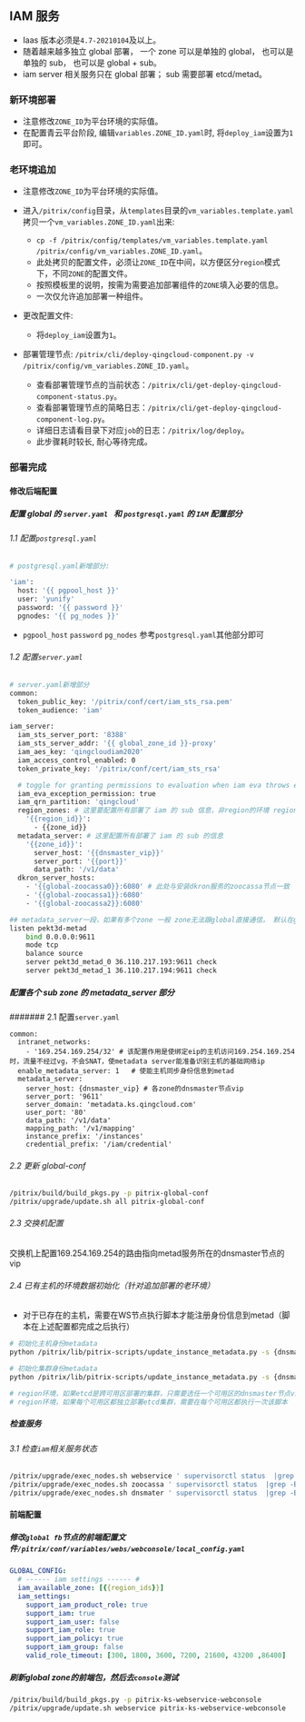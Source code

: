 ## IAM 服务

+ Iaas 版本必须是`4.7-20210104`及以上。
+ 随着越来越多独立 global 部署， 一个 zone 可以是单独的 global， 也可以是单独的 sub， 也可以是 global + sub。
+ iam server 相关服务只在 global 部署； sub 需要部署 etcd/metad。

### 新环境部署

+ 注意修改`ZONE_ID`为平台环境的实际值。
+ 在配置青云平台阶段, 编辑`variables.ZONE_ID.yaml`时, 将`deploy_iam`设置为`1`即可。

### 老环境追加

+ 注意修改`ZONE_ID`为平台环境的实际值。
+ 进入`/pitrix/config`目录，从`templates`目录的`vm_variables.template.yaml`拷贝一个`vm_variables.ZONE_ID.yaml`出来:
    + `cp -f /pitrix/config/templates/vm_variables.template.yaml /pitrix/config/vm_variables.ZONE_ID.yaml`。
    + 此处拷贝的配置文件，必须让`ZONE_ID`在中间，以方便区分`region`模式下，不同`ZONE`的配置文件。
    + 按照模板里的说明，按需为需要追加部署组件的`ZONE`填入必要的信息。
    + 一次仅允许追加部署一种组件。

+ 更改配置文件:
    + 将`deploy_iam`设置为`1`。

+ 部署管理节点: `/pitrix/cli/deploy-qingcloud-component.py -v /pitrix/config/vm_variables.ZONE_ID.yaml`。
    + 查看部署管理节点的当前状态：`/pitrix/cli/get-deploy-qingcloud-component-status.py`。
    + 查看部署管理节点的简略日志：`/pitrix/cli/get-deploy-qingcloud-component-log.py`。
    + 详细日志请看目录下对应`job`的日志：`/pitrix/log/deploy`。
    + 此步骤耗时较长, 耐心等待完成。

### 部署完成

#### 修改后端配置

##### 配置 global 的 `server.yaml ` 和 `postgresql.yaml` 的 `IAM` 配置部分

###### 1.1 配置`postgresql.yaml`
```bash
# postgresql.yaml新增部分:

'iam':
  host: '{{ pgpool_host }}'
  user: 'yunify'
  password: '{{ password }}'
  pgnodes: '{{ pg_nodes }}'
```
+ `pgpool_host`  `password` `pg_nodes` 参考`postgresql.yaml`其他部分即可

###### 1.2 配置`server.yaml`

```bash
# server.yaml新增部分
common:
  token_public_key: '/pitrix/conf/cert/iam_sts_rsa.pem'
  token_audience: 'iam'

iam_server:
  iam_sts_server_port: '8388'
  iam_sts_server_addr: '{{ global_zone_id }}-proxy'
  iam_aes_key: 'qingcloudiam2020'
  iam_access_control_enabled: 0
  token_private_key: '/pitrix/conf/cert/iam_sts_rsa'

  # toggle for granting permissions to evaluation when iam eva throws exceptions
  iam_eva_exception_permission: true
  iam_qrn_partition: 'qingcloud'
  region_zones: # 这里要配置所有部署了 iam 的 sub 信息，非region的环境 region_id 用 zone_id 代替
    '{{region_id}}':
      - {{zone_id}}
  metadata_server: # 这里配置所有部署了 iam 的 sub 的信息
    '{{zone_id}}': 
      server_host: '{{dnsmaster_vip}}'
      server_port: '{{port}}'
      data_path: '/v1/data'
  dkron_server_hosts:
    - '{{global-zoocassa0}}:6080' # 此处与安装dkron服务的zoocassa节点一致
    - '{{global-zoocassa1}}:6080'
    - '{{global-zoocassa2}}:6080'

## metadata_server一段，如果有多个zone 一般 zone无法跟global直接通信， 默认在global-proxy上做转发，server_host配置proxyvip，配置参考如下
listen pekt3d-metad
    bind 0.0.0.0:9611
    mode tcp
    balance source
    server pekt3d_metad_0 36.110.217.193:9611 check
    server pekt3d_metad_1 36.110.217.194:9611 check
```
##### 配置各个 sub zone 的 metadata_server 部分

####### 2.1 配置`server.yaml`

```
common:
  intranet_networks:
    - '169.254.169.254/32' # 该配置作用是使绑定eip的主机访问169.254.169.254时，流量不经过vg，不会SNAT，使metadata server能准备识别主机的基础网络ip
  enable_metadata_server: 1   # 使能主机同步身份信息到metad
  metadata_server:
    server_host: {dnsmaster_vip} # 各zone的dnsmaster节点vip
    server_port: '9611'
    server_domain: 'metadata.ks.qingcloud.com'
    user_port: '80'
    data_path: '/v1/data'
    mapping_path: '/v1/mapping'
    instance_prefix: '/instances'
    credential_prefix: '/iam/credential'
```
###### 2.2 更新 global-conf

```bash
/pitrix/build/build_pkgs.py -p pitrix-global-conf
/pitrix/upgrade/update.sh all pitrix-global-conf
```

###### 2.3 交换机配置
交换机上配置169.254.169.254的路由指向metad服务所在的dnsmaster节点的vip

###### 2.4 已有主机的环境数据初始化（针对追加部署的老环境）

+ 对于已存在的主机，需要在WS节点执行脚本才能注册身份信息到metad（脚本在上述配置都完成之后执行）

```bash
# 初始化主机身份metadata
python /pitrix/lib/pitrix-scripts/update_instance_metadata.py -s {dnsmaster_node_vip} -I

# 初始化集群身份metadata
python /pitrix/lib/pitrix-scripts/update_instance_metadata.py -s {dnsmaster_node_vip} -C

# region环境，如果etcd是跨可用区部署的集群，只需要选任一个可用区的dnsmaster节点vip执行一次脚本即可。
# region环境，如果每个可用区都独立部署etcd集群，需要在每个可用区都执行一次该脚本
```

##### 检查服务

###### 3.1 检查`iam`相关服务状态

```bash
/pitrix/upgrade/exec_nodes.sh webservice ' supervisorctl status  |grep -E "iam*|etcd*|meta"'
/pitrix/upgrade/exec_nodes.sh zoocassa ' supervisorctl status  |grep -E "iam*|etcd*|meta"'
/pitrix/upgrade/exec_nodes.sh dnsmater ' supervisorctl status  |grep -E "iam*|etcd*|meta"'
```

#### 前端配置

##### 修改`global fb`节点的前端配置文件`/pitrix/conf/variables/webs/webconsole/local_config.yaml`

```yaml
GLOBAL_CONFIG:
  # ------ iam settings ------ #
  iam_available_zone: [{{region_ids}}]
  iam_settings:
    support_iam_product_role: true
    support_iam: true
    support_iam_user: false
    support_iam_role: true
    support_iam_policy: true
    support_iam_group: false
    valid_role_timeout: [300, 1800, 3600, 7200, 21600, 43200 ,86400]

```

##### 刷新global zone的前端包，然后去`console`测试

```bash
/pitrix/build/build_pkgs.py -p pitrix-ks-webservice-webconsole
/pitrix/upgrade/update.sh webservice pitrix-ks-webservice-webconsole
```
